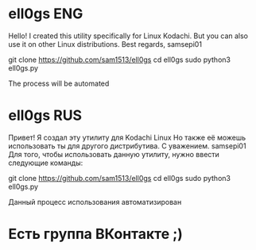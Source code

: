 # ell0gs ENG
Hello! 
I created this utility specifically for Linux Kodachi.
But you can also use it on other Linux distributions. 
Best regards, samsepi01

git clone https://github.com/sam1513/ell0gs
cd ell0gs
sudo python3 ell0gs.py

The process will be automated


# ell0gs RUS
Привет!
Я создал эту утилиту для Kodachi Linux
Но также её можешь использовать ты
для другого дистрибутива.
С уважением. samsepi01 
Для того, чтобы использовать данную утилиту, нужно ввести следующие команды:

git clone https://github.com/sam1513/ell0gs
cd ell0gs
sudo python3 ell0gs.py

Данный процесс использования автоматизирован
# Есть группа ВКонтакте ;)
